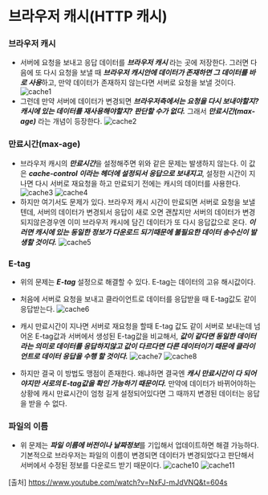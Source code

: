 # 브라우저 캐시(HTTP 캐시)

### 브라우저 캐시
- 서버에 요청을 보내고 응답 데이터를 ***브라우저 캐시*** 라는 곳에 저장한다. 그러면 다음에 또 다시 요청을 보낼 때 ***브라우저 캐시안에 데이터가 존재하면 그 데이터를 바로 사용***하고, 만약 데이터가 존재하지 않는다면 서버로 요청을 보낼 것이다.
![cache1](https://user-images.githubusercontent.com/22884224/218252092-2a46f648-7e1a-4ae7-a206-f52fa5cf3cf6.png)
- 그런데 만약 서버에 데이터가 변경되면 ***브라우저측에서는 요청을 다시 보내야할지? 캐시에 있는 데이터를 재사용해야할지? 판단할 수가 없다.*** 그래서 ***만료시간(max-age)*** 라는 개념이 등장한다.
![cache2](https://user-images.githubusercontent.com/22884224/218252106-80e3d4eb-4c95-4dd1-8911-dbba8ee7d5e2.png)


### 만료시간(max-age)
- 브라우저 캐시의 ***만료시간***을 설정해주면 위와 같은 문제는 발생하지 않는다. 이 값은 ***cache-control 이라는 헤더에 설정되서 응답으로 보내지고***, 설정한 시간이 지나면 다시 서버로 재요청을 하고 만료되기 전에는 캐시의 데이터를 사용한다.  
![cache3](https://user-images.githubusercontent.com/22884224/218252488-d1b58405-6fd1-4ba6-aa24-482ecfe36eca.png)
![cache4](https://user-images.githubusercontent.com/22884224/218252522-35b7b0bf-7a6a-4fa2-b2e6-9bd1889f4c61.png)
- 하지만 여기서도 문제가 있다. 브라우저 캐시 시간이 만료되면 서버로 요청을 보낼텐데, 서버의 데이터가 변경되서 응답이 새로 오면 괜찮지만 서버의 데이터가 변경되지않은경우엔 이미 브라우저 캐시에 담긴 데이터가 또 다시 응답값으로 온다. ***이러면 캐시에 있는 동일한 정보가 다운로드 되기때문에 불필요한 데이터 송수신이 발생할 것이다.***
![cache5](https://user-images.githubusercontent.com/22884224/218252672-ccfc0af6-b776-46eb-b35f-87217d56b025.png)

### E-tag
- 위의 문제는 ***E-tag*** 설정으로 해결할 수 있다. E-tag는 데이터의 고유 해시값이다.
- 처음에 서버로 요청을 보내고 클라이언트로 데이터를 응답받을 때 E-tag값도 같이 응답받는다. 
![cache6](https://user-images.githubusercontent.com/22884224/218253208-c63814b9-b4bd-4c81-9c7e-de127babe5f8.png)

- 캐시 만료시간이 지나면 서버로 재요청을 할때 E-tag 값도 같이 서버로 보내는데 넘어온 E-tag값과 서버에서 생성된 E-tag값을 비교해서, ***값이 같다면 동일한 데이터라는 의미로 데이터를 응답하지않고 값이 다르다면 다른 데이터이기 때문에 클라이언트로 데이터 응답을 수행 할 것이다.***
![cache7](https://user-images.githubusercontent.com/22884224/218253364-98b47c6d-eb2e-4e80-80b8-7a6fc011f9fc.png)
![cache8](https://user-images.githubusercontent.com/22884224/218253368-cf9d0e01-5df6-4ee5-b0f3-c3963ad67b30.png)

- 하지만 결국 이 방법도 맹점이 존재한다. 왜냐하면 결국엔 ***캐시 만료시간이 다 되어야지만 서로의 E-tag값을 확인 가능하기 때문이다.*** 만약에 데이터가 바뀌어야하는 상황에 캐시 만료시간이 엄청 길게 설정되어있다면 그 때까지 변경된 데이터는 응답을 받을 수 없다.

### 파일의 이름
- 위 문제는 ***파일 이름에 버전이나 날짜정보***를 기입해서 업데이트하면 해결 가능하다. 기본적으로 브라우저는 파일의 이름이 변경되면 데이터가 변경되었다고 판단해서 서버에서 수정된 정보를 다운로드 받기 때문이다.
![cache10](https://user-images.githubusercontent.com/22884224/218253961-2e8e0937-98b7-4d6c-bb3f-d4129a72feaa.png)
![cache11](https://user-images.githubusercontent.com/22884224/218253969-885f4eb0-7b34-4bd0-8560-d23b8ea0a933.png)

[출처] https://www.youtube.com/watch?v=NxFJ-mJdVNQ&t=604s
